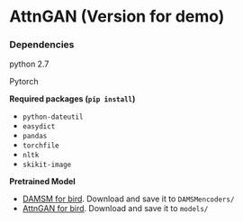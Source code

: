 # AttnGAN (Version for demo)

### Dependencies
python 2.7

Pytorch

**Required packages (`pip install`)**
- `python-dateutil`
- `easydict`
- `pandas`
- `torchfile`
- `nltk`
- `skikit-image`


**Pretrained Model**
- [DAMSM for bird](https://drive.google.com/open?id=1GNUKjVeyWYBJ8hEU-yrfYQpDOkxEyP3V). Download and save it to `DAMSMencoders/`
- [AttnGAN for bird](https://drive.google.com/open?id=1lqNG75suOuR_8gjoEPYNp8VyT_ufPPig). Download and save it to `models/`